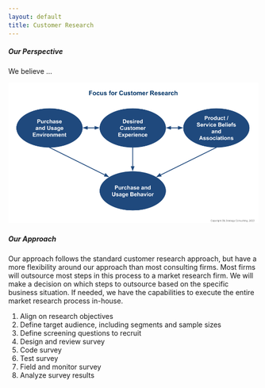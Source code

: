 ```yaml
---
layout: default
title: Customer Research
---
```


##### Our Perspective

We believe ...

![Customer Research](assets/images/customerresearch.png "Customer Research")

##### Our Approach

Our approach follows the standard customer research approach, but have a more flexibility around our approach than most consulting firms. Most firms will outsource most steps in this process to a market research firm. We will make a decision on which steps to outsource based on the specific business situation. If needed, we have the capabilities to execute the entire market research process in-house. 

1. Align on research objectives
2. Define target audience, including segments and sample sizes
3. Define screening questions to recruit
4. Design and review survey
5. Code survey
6. Test survey
7. Field and monitor survey
8. Analyze survey results

